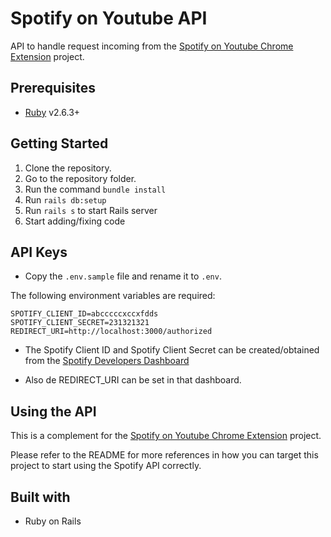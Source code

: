 # Spotify on Youtube API

API to handle request incoming from the [Spotify on Youtube Chrome Extension](https://github.com/8geonirt/spotify-on-youtube-extension) project.

## Prerequisites
* [Ruby](https://www.ruby-lang.org/) v2.6.3+

## Getting Started

1. Clone the repository.
2. Go to the repository folder.
3. Run the command `bundle install`
4. Run `rails db:setup`
5. Run `rails s` to start Rails server
6. Start adding/fixing code

## API Keys
* Copy the `.env.sample` file and rename it to `.env`.

The following environment variables are required:
```
SPOTIFY_CLIENT_ID=abcccccxccxfdds
SPOTIFY_CLIENT_SECRET=231321321
REDIRECT_URI=http://localhost:3000/authorized
```
* The Spotify Client ID and Spotify Client Secret can be created/obtained from the [Spotify Developers Dashboard](https://developer.spotify.com/dashboard/)
- Also de REDIRECT_URI can be set in that dashboard.

## Using the API
This is a complement for the [Spotify on Youtube Chrome Extension]([https://github.com/8geonirt/spotify-on-youtube-extension](https://github.com/8geonirt/spotify-on-youtube-extension)) project.

Please refer to the README for more references in how you can target this project to start using the Spotify API correctly.

## Built with
* Ruby on Rails
